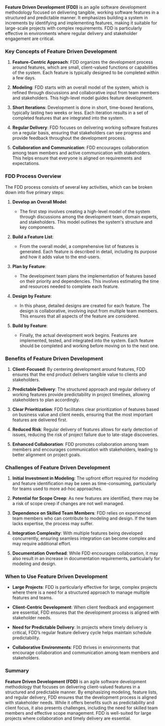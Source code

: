 **Feature Driven Development (FDD)** is an agile software development methodology focused on delivering tangible, working software features in a structured and predictable manner. It emphasizes building a system in increments by identifying and implementing features, making it suitable for large-scale projects with complex requirements. FDD is particularly effective in environments where regular delivery and stakeholder engagement are critical.

### Key Concepts of Feature Driven Development

1. **Feature-Centric Approach**: FDD organizes the development process around features, which are small, client-valued functions or capabilities of the system. Each feature is typically designed to be completed within a few days.

2. **Modeling**: FDD starts with an overall model of the system, which is refined through discussions and collaborative input from team members and stakeholders. This high-level model guides feature development.

3. **Short Iterations**: Development is done in short, time-boxed iterations, typically lasting two weeks or less. Each iteration results in a set of completed features that are integrated into the system.

4. **Regular Delivery**: FDD focuses on delivering working software features on a regular basis, ensuring that stakeholders can see progress and provide feedback throughout the development process.

5. **Collaboration and Communication**: FDD encourages collaboration among team members and active communication with stakeholders. This helps ensure that everyone is aligned on requirements and expectations.

### FDD Process Overview

The FDD process consists of several key activities, which can be broken down into five primary steps:

1. **Develop an Overall Model**:
   - The first step involves creating a high-level model of the system through discussions among the development team, domain experts, and stakeholders. This model outlines the system's structure and key components.

2. **Build a Feature List**:
   - From the overall model, a comprehensive list of features is generated. Each feature is described in detail, including its purpose and how it adds value to the end-users.

3. **Plan by Feature**:
   - The development team plans the implementation of features based on their priority and dependencies. This involves estimating the time and resources needed to complete each feature.

4. **Design by Feature**:
   - In this phase, detailed designs are created for each feature. The design is collaborative, involving input from multiple team members. This ensures that all aspects of the feature are considered.

5. **Build by Feature**:
   - Finally, the actual development work begins. Features are implemented, tested, and integrated into the system. Each feature should be completed and working before moving on to the next one.

### Benefits of Feature Driven Development

1. **Client-Focused**: By centering development around features, FDD ensures that the end product delivers tangible value to clients and stakeholders.

2. **Predictable Delivery**: The structured approach and regular delivery of working features provide predictability in project timelines, allowing stakeholders to plan accordingly.

3. **Clear Prioritization**: FDD facilitates clear prioritization of features based on business value and client needs, ensuring that the most important features are delivered first.

4. **Reduced Risk**: Regular delivery of features allows for early detection of issues, reducing the risk of project failure due to late-stage discoveries.

5. **Enhanced Collaboration**: FDD promotes collaboration among team members and encourages communication with stakeholders, leading to better alignment on project goals.

### Challenges of Feature Driven Development

1. **Initial Investment in Modeling**: The upfront effort required for modeling and feature identification may be seen as time-consuming, particularly for teams used to more ad-hoc approaches.

2. **Potential for Scope Creep**: As new features are identified, there may be a risk of scope creep if changes are not well managed.

3. **Dependence on Skilled Team Members**: FDD relies on experienced team members who can contribute to modeling and design. If the team lacks expertise, the process may suffer.

4. **Integration Complexity**: With multiple features being developed concurrently, ensuring seamless integration can become complex and may require additional effort.

5. **Documentation Overhead**: While FDD encourages collaboration, it may also result in an increase in documentation requirements, particularly for modeling and design.

### When to Use Feature Driven Development

- **Large Projects**: FDD is particularly effective for large, complex projects where there is a need for a structured approach to manage multiple features and teams.

- **Client-Centric Development**: When client feedback and engagement are essential, FDD ensures that the development process is aligned with stakeholder needs.

- **Need for Predictable Delivery**: In projects where timely delivery is critical, FDD’s regular feature delivery cycle helps maintain schedule predictability.

- **Collaborative Environments**: FDD thrives in environments that encourage collaboration and communication among team members and stakeholders.

### Summary

**Feature Driven Development (FDD)** is an agile software development methodology that focuses on delivering client-valued features in a structured and predictable manner. By emphasizing modeling, feature lists, and regular delivery, FDD ensures that the development process is aligned with stakeholder needs. While it offers benefits such as predictability and client focus, it also presents challenges, including the need for skilled team members and effective scope management. FDD is well-suited for large projects where collaboration and timely delivery are essential.
